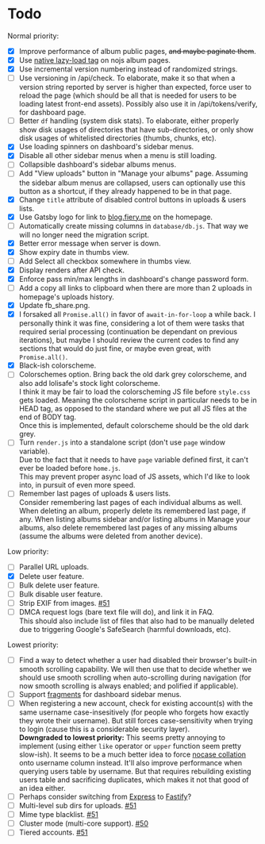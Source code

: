 # Todo

Normal priority:

* [x] Improve performance of album public pages, ~~and maybe paginate them~~.
* [x] Use [native lazy-load tag](https://web.dev/native-lazy-loading) on nojs album pages.
* [x] Use incremental version numbering instead of randomized strings.
* [ ] Use versioning in /api/check. To elaborate, make it so that when a version string reported by server is higher than expected, force user to reload the page (which should be all that is needed for users to be loading latest front-end assets). Possibly also use it in /api/tokens/verify, for dashboard page.
* [ ] Better `df` handling (system disk stats). To elaborate, either properly show disk usages of directories that have sub-directories, or only show disk usages of whitelisted directories (thumbs, chunks, etc).
* [x] Use loading spinners on dashboard's sidebar menus.
* [x] Disable all other sidebar menus when a menu is still loading.
* [ ] Collapsible dashboard's sidebar albums menus.
* [ ] Add "View uploads" button in "Manage your albums" page. Assuming the sidebar album menus are collapsed, users can optionally use this button as a shortcut, if they already happened to be in that page.
* [x] Change `title` attribute of disabled control buttons in uploads & users lists.
* [x] Use Gatsby logo for link to [blog.fiery.me](https://blog.fiery.me/) on the homepage.
* [ ] Automatically create missing columns in `database/db.js`. That way we will no longer need the migration script.
* [x] Better error message when server is down.
* [x] Show expiry date in thumbs view.
* [ ] Add Select all checkbox somewhere in thumbs view.
* [x] Display renders after API check.
* [x] Enforce pass min/max lengths in dashboard's change password form.
* [ ] Add a copy all links to clipboard when there are more than 2 uploads in homepage's uploads history.
* [x] Update fb_share.png.
* [x] I forsaked all `Promise.all()` in favor of `await-in-for-loop` a while back. I personally think it was fine, considering a lot of them were tasks that required serial processing (continuation be dependant on previous iterations), but maybe I should review the current codes to find any sections that would do just fine, or maybe even great, with `Promise.all()`.
* [x] Black-ish colorscheme.
* [ ] Colorschemes option. Bring back the old dark grey colorscheme, and also add lolisafe's stock light colorscheme.  
I think it may be fair to load the colorscheming JS file before `style.css` gets loaded. Meaning the colorscheme script in particular needs to be in HEAD tag, as opposed to the standard where we put all JS files at the end of BODY tag.  
Once this is implemented, default colorscheme should be the old dark grey.
* [ ] Turn `render.js` into a standalone script (don't use `page` window variable).  
Due to the fact that it needs to have `page` variable defined first, it can't ever be loaded before `home.js`.  
This may prevent proper async load of JS assets, which I'd like to look into, in pursuit of even more speed.
* [ ] Remember last pages of uploads & users lists.  
Consider remembering last pages of each individual albums as well. When deleting an album, properly delete its remembered last page, if any. When listing albums sidebar and/or listing albums in Manage your albums, also delete remembered last pages of any missing albums (assume the albums were deleted from another device).

Low priority:

* [ ] Parallel URL uploads.
* [x] Delete user feature.
* [ ] Bulk delete user feature.
* [ ] Bulk disable user feature.
* [ ] Strip EXIF from images. [#51](https://github.com/BobbyWibowo/lolisafe/issues/51)
* [ ] DMCA request logs (bare text file will do), and link it in FAQ.  
This should also include list of files that also had to be manually deleted due to triggering Google's SafeSearch (harmful downloads, etc).

Lowest priority:

* [ ] Find a way to detect whether a user had disabled their browser's built-in smooth scrolling capability. We will then use that to decide whether we should use smooth scrolling when auto-scrolling during navigation (for now smooth scrolling is always enabled; and polified if applicable).
* [ ] Support [fragments](https://developer.mozilla.org/en-US/docs/Web/HTTP/Basics_of_HTTP/Identifying_resources_on_the_Web#Fragment) for dashboard sidebar menus.
* [ ] When registering a new account, check for existing account(s) with the same username case-insesitively (for people who forgets how exactly they wrote their username). But still forces case-sensitivity when trying to login (cause this is a considerable security layer).  
**Downgraded to lowest priority:** This seems pretty annoying to implement (using either `like` operator or `upper` function seem pretty slow-ish). It seems to be a much better idea to force [nocase collation](https://www.sqlite.org/datatype3.html#collating_sequences) onto username column instead. It'll also improve performance when querying users table by username. But that requires rebuilding existing users table and sacrificing duplicates, which makes it not that good of an idea either.
* [ ] Perhaps consider switching from [Express](https://github.com/expressjs/express) to [Fastify](https://github.com/fastify/fastify)?
* [ ] Multi-level sub dirs for uploads. [#51](https://github.com/BobbyWibowo/lolisafe/issues/51)
* [ ] Mime type blacklist. [#51](https://github.com/BobbyWibowo/lolisafe/issues/51)
* [ ] Cluster mode (multi-core support). [#50](https://github.com/BobbyWibowo/lolisafe/issues/50)
* [ ] Tiered accounts. [#51](https://github.com/BobbyWibowo/lolisafe/issues/51)
